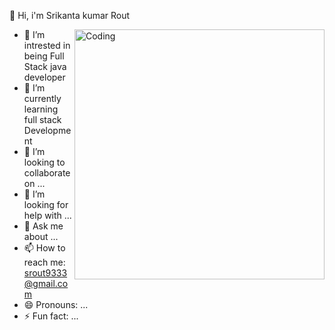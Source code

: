   👋 Hi, i'm Srikanta kumar Rout

<img align="right" alt="Coding" width="400" src="https://c.tenor.com/BqbIhT4Mb7cAAAAd/programmer-rounded-edges.gif">



- 🔭 I’m intrested in being Full Stack java developer
- 🌱 I’m currently learning full stack Development
- 👯 I’m looking to collaborate on ...
- 🤔 I’m looking for help with ...
- 💬 Ask me about ...
- 📫 How to reach me: srout9333@gmail.com
- 😄 Pronouns: ...
- ⚡ Fun fact: ...

